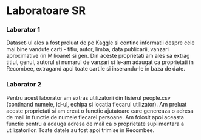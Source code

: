 # Laboratoare SR

### Laborator 1
Dataset-ul ales a fost preluat de pe Kaggle si contine informatii despre cele mai bine vandute carti - titlu, autor, limba, data publicarii, vanzari aproximative (in Milioane) si gen. Din aceste proprietati am ales sa extrag titlul, genul, autorul si numarul de vanzari si le-am adaugat ca proprietati in Recombee, extragand apoi toate cartile si inserandu-le in baza de date. 

### Laborator 2
Pentru acest laborator am extras utilizatorii din fisierul people.csv (continand numele, id-ul, echipa si locatia fiecarui utilizator). Am preluat aceste proprietati si am creat o functie ajutatoare care genereaza o adresa de mail in functie de numele fiecarei persoane. Am folosit apoi aceasta functie pentru a adauga adresa de mail ca o proprietate suplimentara a utilizatorilor. Toate datele au fost apoi trimise in Recombee.